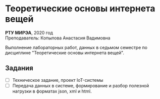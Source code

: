 # Теоретические основы интернета вещей

**РТУ МИРЭА**, 2020 год  
Преподаватель: Копылова Анастасия Вадимовна

Выполнение лабораторных работ, данных в седьмом семестре по дисциплине "Теоретические основы интернета вещей".

## Задания

- [ ] Техническое задание, проект IoT-системы
- [ ] Передача данных в системе, формирование и разбор полезной нагрузки в форматах json, xml и html.
